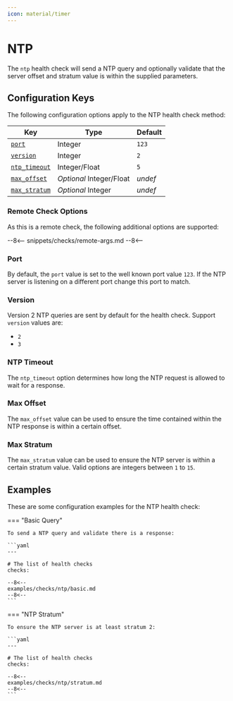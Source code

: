 ```yaml
---
icon: material/timer
---
```


# NTP

The `ntp` health check will send a NTP query and optionally validate that the server offset and stratum value is within the supplied parameters.

## Configuration Keys

The following configuration options apply to the NTP health check method:

| Key                           | Type                     | Default |
| ----------------------------- | ------------------------ | ------- |
| [`port`](#port)               | Integer                  | `123`   |
| [`version`](#version)         | Integer                  | `2`     |
| [`ntp_timeout`](#ntp-timeout) | Integer/Float            | `5`     |
| [`max_offset`](#max-offset)   | *Optional* Integer/Float | *undef* |
| [`max_stratum`](#max-stratum) | *Optional* Integer       | *undef* |


### Remote Check Options

As this is a remote check, the following additional options are supported:

--8<--
snippets/checks/remote-args.md
--8<--

### Port

By default, the `port` value is set to the well known port value `123`. If the NTP server is listening on a different port change this port to match.

### Version

Version 2 NTP queries are sent by default for the health check. Support `version` values are:

- `2`
- `3`

### NTP Timeout

The `ntp_timeout` option determines how long the NTP request is allowed to wait for a response.

### Max Offset

The `max_offset` value can be used to ensure the time contained within the NTP response is within a certain offset.

### Max Stratum

The `max_stratum` value can be used to ensure the NTP server is within a certain stratum value. Valid options are integers between `1` to `15`.

## Examples

These are some configuration examples for the NTP health check:

=== "Basic Query"

    To send a NTP query and validate there is a response:

    ```yaml
    ---

    # The list of health checks
    checks:

    --8<--
    examples/checks/ntp/basic.md
    --8<--
    ```

=== "NTP Stratum"

    To ensure the NTP server is at least stratum 2:

    ```yaml
    ---

    # The list of health checks
    checks:

    --8<--
    examples/checks/ntp/stratum.md
    --8<--
    ```

